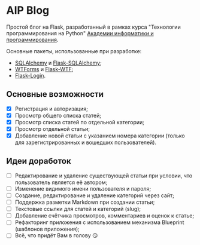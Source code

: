 # AIP Blog

Простой блог на Flask, разработанный в рамках курса "Технологии программирования на Python" 
[Академии информатики и программирования](https://aip.itmo.ru).

Основные пакеты, использованные при разработке:

- [SQLAlchemy](https://www.sqlalchemy.org/) и [Flask-SQLAlchemy](https://flask-sqlalchemy.palletsprojects.com/en/2.x/);
- [WTForms](https://wtforms.readthedocs.io/en/2.3.x/) и [Flask-WTF](https://flask-wtf.readthedocs.io/en/stable/quickstart.html);
- [Flask-Login](https://flask-login.readthedocs.io/en/latest/).

## Основные возможности

- [x] Регистрация и авторизация;
- [x] Просмотр общего списка статей;
- [x] Просмотр списка статей по отдельной категории;
- [x] Просмотр отдельной статьи;
- [x] Добавление новой статьи с указанием номера категории (только для зарегистрированных и вошедших пользователей).

## Идеи доработок

- [ ] Редактирование и удаление существующей статьи при условии, что пользователь является её автором;
- [ ] Изменение видимого имени пользователя и пароля;
- [ ] Создание, редактирование и удаление категорий через сайт;
- [ ] Поддержка разметки Markdown при создании статьи;
- [ ] Текстовые ссылки для статей и категорий (slug);
- [ ] Добавление счётчика просмотров, комментариев и оценок к статье;
- [ ] Рефакторинг приложения с использованием механизма Blueprint (шаблонов приложения);
- [ ] Всё, что придёт Вам в голову :smirk:
